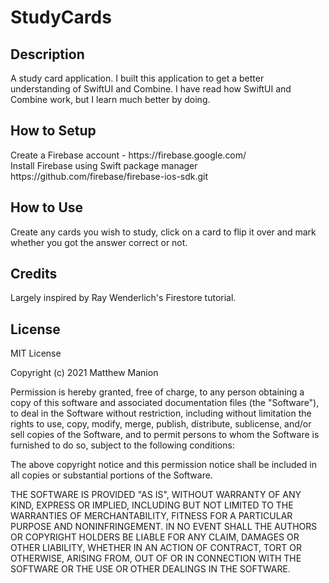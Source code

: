 # StudyCards




<h2>Description</h2>
<p>A study card application. I built this application to get a better understanding of SwiftUI and Combine. I have read how SwiftUI and Combine work, but I learn much better by doing.</p>


<h2>How to Setup</h2>
Create a Firebase account - https://firebase.google.com/ <br>
Install Firebase using Swift package manager https://github.com/firebase/firebase-ios-sdk.git

<h2>How to Use</h2>
Create any cards you wish to study, click on a card to flip it over and mark whether you got the answer correct or not.

<h2>Credits</h2>
Largely inspired by Ray Wenderlich's Firestore tutorial.

<h2>License</h2>

MIT License

Copyright (c) 2021 Matthew Manion

Permission is hereby granted, free of charge, to any person obtaining a copy
of this software and associated documentation files (the "Software"), to deal
in the Software without restriction, including without limitation the rights
to use, copy, modify, merge, publish, distribute, sublicense, and/or sell
copies of the Software, and to permit persons to whom the Software is
furnished to do so, subject to the following conditions:

The above copyright notice and this permission notice shall be included in all
copies or substantial portions of the Software.

THE SOFTWARE IS PROVIDED "AS IS", WITHOUT WARRANTY OF ANY KIND, EXPRESS OR
IMPLIED, INCLUDING BUT NOT LIMITED TO THE WARRANTIES OF MERCHANTABILITY,
FITNESS FOR A PARTICULAR PURPOSE AND NONINFRINGEMENT. IN NO EVENT SHALL THE
AUTHORS OR COPYRIGHT HOLDERS BE LIABLE FOR ANY CLAIM, DAMAGES OR OTHER
LIABILITY, WHETHER IN AN ACTION OF CONTRACT, TORT OR OTHERWISE, ARISING FROM,
OUT OF OR IN CONNECTION WITH THE SOFTWARE OR THE USE OR OTHER DEALINGS IN THE
SOFTWARE.





